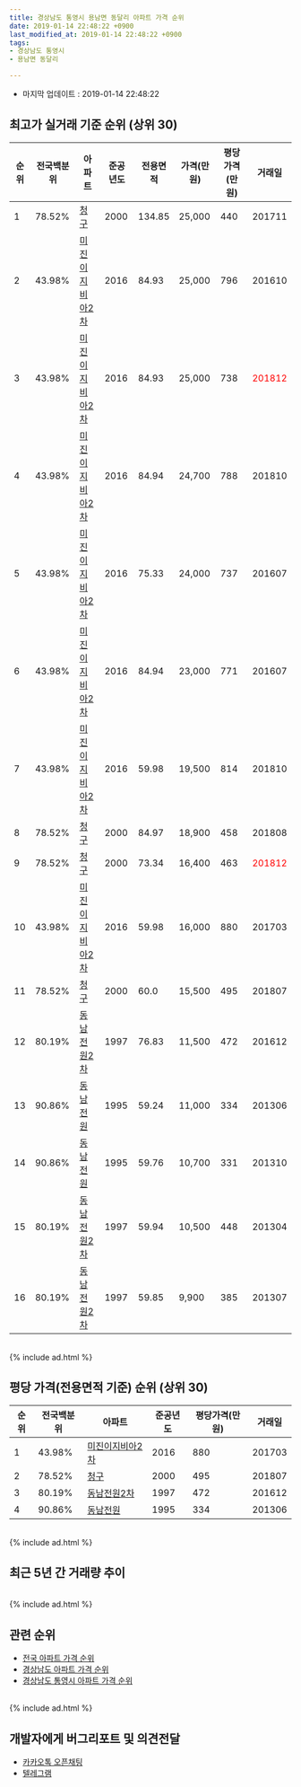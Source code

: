 ```yaml
---
title: 경상남도 통영시 용남면 동달리 아파트 가격 순위
date: 2019-01-14 22:48:22 +0900
last_modified_at: 2019-01-14 22:48:22 +0900
tags:
- 경상남도 통영시
- 용남면 동달리

---
```


* 마지막 업데이트 : 2019-01-14 22:48:22

## 최고가 실거래 기준 순위 (상위 30)


|순위|전국백분위|아파트|준공년도|전용면적|가격(만원)|평당가격(만원)|거래일|
|---|---|---|---|---|---|---|---|
|1|78.52%|[청구](https://search.naver.com/search.naver?query=%EA%B2%BD%EC%83%81%EB%82%A8%EB%8F%84+%ED%86%B5%EC%98%81%EC%8B%9C+%EC%9A%A9%EB%82%A8%EB%A9%B4+%EB%8F%99%EB%8B%AC%EB%A6%AC+%EC%B2%AD%EA%B5%AC)|2000|134.85|25,000|440|201711|
|2|43.98%|[미진이지비아2차](https://search.naver.com/search.naver?query=%EA%B2%BD%EC%83%81%EB%82%A8%EB%8F%84+%ED%86%B5%EC%98%81%EC%8B%9C+%EC%9A%A9%EB%82%A8%EB%A9%B4+%EB%8F%99%EB%8B%AC%EB%A6%AC+%EB%AF%B8%EC%A7%84%EC%9D%B4%EC%A7%80%EB%B9%84%EC%95%842%EC%B0%A8)|2016|84.93|25,000|796|201610|
|3|43.98%|[미진이지비아2차](https://search.naver.com/search.naver?query=%EA%B2%BD%EC%83%81%EB%82%A8%EB%8F%84+%ED%86%B5%EC%98%81%EC%8B%9C+%EC%9A%A9%EB%82%A8%EB%A9%B4+%EB%8F%99%EB%8B%AC%EB%A6%AC+%EB%AF%B8%EC%A7%84%EC%9D%B4%EC%A7%80%EB%B9%84%EC%95%842%EC%B0%A8)|2016|84.93|25,000|738|<span style="color:red">201812</span>|
|4|43.98%|[미진이지비아2차](https://search.naver.com/search.naver?query=%EA%B2%BD%EC%83%81%EB%82%A8%EB%8F%84+%ED%86%B5%EC%98%81%EC%8B%9C+%EC%9A%A9%EB%82%A8%EB%A9%B4+%EB%8F%99%EB%8B%AC%EB%A6%AC+%EB%AF%B8%EC%A7%84%EC%9D%B4%EC%A7%80%EB%B9%84%EC%95%842%EC%B0%A8)|2016|84.94|24,700|788|201810|
|5|43.98%|[미진이지비아2차](https://search.naver.com/search.naver?query=%EA%B2%BD%EC%83%81%EB%82%A8%EB%8F%84+%ED%86%B5%EC%98%81%EC%8B%9C+%EC%9A%A9%EB%82%A8%EB%A9%B4+%EB%8F%99%EB%8B%AC%EB%A6%AC+%EB%AF%B8%EC%A7%84%EC%9D%B4%EC%A7%80%EB%B9%84%EC%95%842%EC%B0%A8)|2016|75.33|24,000|737|201607|
|6|43.98%|[미진이지비아2차](https://search.naver.com/search.naver?query=%EA%B2%BD%EC%83%81%EB%82%A8%EB%8F%84+%ED%86%B5%EC%98%81%EC%8B%9C+%EC%9A%A9%EB%82%A8%EB%A9%B4+%EB%8F%99%EB%8B%AC%EB%A6%AC+%EB%AF%B8%EC%A7%84%EC%9D%B4%EC%A7%80%EB%B9%84%EC%95%842%EC%B0%A8)|2016|84.94|23,000|771|201607|
|7|43.98%|[미진이지비아2차](https://search.naver.com/search.naver?query=%EA%B2%BD%EC%83%81%EB%82%A8%EB%8F%84+%ED%86%B5%EC%98%81%EC%8B%9C+%EC%9A%A9%EB%82%A8%EB%A9%B4+%EB%8F%99%EB%8B%AC%EB%A6%AC+%EB%AF%B8%EC%A7%84%EC%9D%B4%EC%A7%80%EB%B9%84%EC%95%842%EC%B0%A8)|2016|59.98|19,500|814|201810|
|8|78.52%|[청구](https://search.naver.com/search.naver?query=%EA%B2%BD%EC%83%81%EB%82%A8%EB%8F%84+%ED%86%B5%EC%98%81%EC%8B%9C+%EC%9A%A9%EB%82%A8%EB%A9%B4+%EB%8F%99%EB%8B%AC%EB%A6%AC+%EC%B2%AD%EA%B5%AC)|2000|84.97|18,900|458|201808|
|9|78.52%|[청구](https://search.naver.com/search.naver?query=%EA%B2%BD%EC%83%81%EB%82%A8%EB%8F%84+%ED%86%B5%EC%98%81%EC%8B%9C+%EC%9A%A9%EB%82%A8%EB%A9%B4+%EB%8F%99%EB%8B%AC%EB%A6%AC+%EC%B2%AD%EA%B5%AC)|2000|73.34|16,400|463|<span style="color:red">201812</span>|
|10|43.98%|[미진이지비아2차](https://search.naver.com/search.naver?query=%EA%B2%BD%EC%83%81%EB%82%A8%EB%8F%84+%ED%86%B5%EC%98%81%EC%8B%9C+%EC%9A%A9%EB%82%A8%EB%A9%B4+%EB%8F%99%EB%8B%AC%EB%A6%AC+%EB%AF%B8%EC%A7%84%EC%9D%B4%EC%A7%80%EB%B9%84%EC%95%842%EC%B0%A8)|2016|59.98|16,000|880|201703|
|11|78.52%|[청구](https://search.naver.com/search.naver?query=%EA%B2%BD%EC%83%81%EB%82%A8%EB%8F%84+%ED%86%B5%EC%98%81%EC%8B%9C+%EC%9A%A9%EB%82%A8%EB%A9%B4+%EB%8F%99%EB%8B%AC%EB%A6%AC+%EC%B2%AD%EA%B5%AC)|2000|60.0|15,500|495|201807|
|12|80.19%|[동남전원2차](https://search.naver.com/search.naver?query=%EA%B2%BD%EC%83%81%EB%82%A8%EB%8F%84+%ED%86%B5%EC%98%81%EC%8B%9C+%EC%9A%A9%EB%82%A8%EB%A9%B4+%EB%8F%99%EB%8B%AC%EB%A6%AC+%EB%8F%99%EB%82%A8%EC%A0%84%EC%9B%902%EC%B0%A8)|1997|76.83|11,500|472|201612|
|13|90.86%|[동남전원](https://search.naver.com/search.naver?query=%EA%B2%BD%EC%83%81%EB%82%A8%EB%8F%84+%ED%86%B5%EC%98%81%EC%8B%9C+%EC%9A%A9%EB%82%A8%EB%A9%B4+%EB%8F%99%EB%8B%AC%EB%A6%AC+%EB%8F%99%EB%82%A8%EC%A0%84%EC%9B%90)|1995|59.24|11,000|334|201306|
|14|90.86%|[동남전원](https://search.naver.com/search.naver?query=%EA%B2%BD%EC%83%81%EB%82%A8%EB%8F%84+%ED%86%B5%EC%98%81%EC%8B%9C+%EC%9A%A9%EB%82%A8%EB%A9%B4+%EB%8F%99%EB%8B%AC%EB%A6%AC+%EB%8F%99%EB%82%A8%EC%A0%84%EC%9B%90)|1995|59.76|10,700|331|201310|
|15|80.19%|[동남전원2차](https://search.naver.com/search.naver?query=%EA%B2%BD%EC%83%81%EB%82%A8%EB%8F%84+%ED%86%B5%EC%98%81%EC%8B%9C+%EC%9A%A9%EB%82%A8%EB%A9%B4+%EB%8F%99%EB%8B%AC%EB%A6%AC+%EB%8F%99%EB%82%A8%EC%A0%84%EC%9B%902%EC%B0%A8)|1997|59.94|10,500|448|201304|
|16|80.19%|[동남전원2차](https://search.naver.com/search.naver?query=%EA%B2%BD%EC%83%81%EB%82%A8%EB%8F%84+%ED%86%B5%EC%98%81%EC%8B%9C+%EC%9A%A9%EB%82%A8%EB%A9%B4+%EB%8F%99%EB%8B%AC%EB%A6%AC+%EB%8F%99%EB%82%A8%EC%A0%84%EC%9B%902%EC%B0%A8)|1997|59.85|9,900|385|201307|


<br>
{% include ad.html %}
<br>

## 평당 가격(전용면적 기준) 순위 (상위 30)


|순위|전국백분위|아파트|준공년도|평당가격(만원)|거래일|
|---|---|---|---|---|---|
|1|43.98%|[미진이지비아2차](https://search.naver.com/search.naver?query=%EA%B2%BD%EC%83%81%EB%82%A8%EB%8F%84+%ED%86%B5%EC%98%81%EC%8B%9C+%EC%9A%A9%EB%82%A8%EB%A9%B4+%EB%8F%99%EB%8B%AC%EB%A6%AC+%EB%AF%B8%EC%A7%84%EC%9D%B4%EC%A7%80%EB%B9%84%EC%95%842%EC%B0%A8)|2016|880|201703|
|2|78.52%|[청구](https://search.naver.com/search.naver?query=%EA%B2%BD%EC%83%81%EB%82%A8%EB%8F%84+%ED%86%B5%EC%98%81%EC%8B%9C+%EC%9A%A9%EB%82%A8%EB%A9%B4+%EB%8F%99%EB%8B%AC%EB%A6%AC+%EC%B2%AD%EA%B5%AC)|2000|495|201807|
|3|80.19%|[동남전원2차](https://search.naver.com/search.naver?query=%EA%B2%BD%EC%83%81%EB%82%A8%EB%8F%84+%ED%86%B5%EC%98%81%EC%8B%9C+%EC%9A%A9%EB%82%A8%EB%A9%B4+%EB%8F%99%EB%8B%AC%EB%A6%AC+%EB%8F%99%EB%82%A8%EC%A0%84%EC%9B%902%EC%B0%A8)|1997|472|201612|
|4|90.86%|[동남전원](https://search.naver.com/search.naver?query=%EA%B2%BD%EC%83%81%EB%82%A8%EB%8F%84+%ED%86%B5%EC%98%81%EC%8B%9C+%EC%9A%A9%EB%82%A8%EB%A9%B4+%EB%8F%99%EB%8B%AC%EB%A6%AC+%EB%8F%99%EB%82%A8%EC%A0%84%EC%9B%90)|1995|334|201306|


<br>
{% include ad.html %}
<br>

## 최근 5년 간 거래량 추이


<div style="width:100%;">
    <canvas id="deal_progress" height="250"></canvas>
</div>

<script>
new Chart(document.getElementById("deal_progress"), {
    type: 'line',
    data: {
        labels: ['201401','201402','201403','201404','201405','201406','201407','201408','201409','201410','201411','201412','201501','201502','201503','201504','201505','201506','201507','201508','201509','201510','201511','201512','201601','201602','201603','201604','201605','201606','201607','201608','201609','201610','201611','201612','201701','201702','201703','201704','201705','201706','201707','201708','201709','201710','201711','201712','201801','201802','201803','201804','201805','201806','201807','201808','201809','201810','201811','201812','201901'],
        datasets: [{
            label: '실거래 수',
            pointRadius: 1,
            data: [9, 9, 7, 6, 8, 3, 6, 6, 7, 5, 9, 4, 6, 4, 9, 4, 5, 10, 5, 5, 3, 3, 8, 4, 7, 6, 11, 3, 5, 6, 28, 14, 9, 7, 10, 6, 3, 6, 5, 0, 4, 3, 8, 5, 5, 2, 4, 7, 7, 2, 6, 7, 6, 5, 4, 10, 4, 13, 7, 4, 0],
            borderColor: "rgba(255, 201, 14, 1)",
            backgroundColor: "rgba(255, 201, 14, 0.5)",
            fill: true,
        }]
    },
    options: {
        responsive: true,
        title: {
            display: true,
            text: '5년간 거래량 추이'
        },
        tooltips: {
            mode: 'index',
            intersect: false,
        },
        hover: {
            mode: 'nearest',
            intersect: true
        },
        scales: {
            xAxes: [{
                display: true,
                scaleLabel: {
                    display: true,
                    labelString: '년/월'
                }
            }],
            yAxes: [{
                display: true,
                ticks: {
                    suggestedMin: 0,
                },
                scaleLabel: {
                    display: true,
                    labelString: '실거래 수'
                }
            }]
        }
    }
});

</script>


<br>
{% include ad.html %}
<br>

## 관련 순위

- [전국 아파트 가격 순위](https://inasie.github.io/apt-ranking/전국)
- [경상남도 아파트 가격 순위](https://inasie.github.io/apt-ranking/경상남도)
- [경상남도 통영시 아파트 가격 순위](https://inasie.github.io/apt-ranking/경상남도-통영시)


<br>
{% include ad.html %}
<br>

## 개발자에게 버그리포트 및 의견전달

- [카카오톡 오픈채팅](https://open.kakao.com/o/gLJUAP4)
- [텔레그램](https://t.me/inasie)

